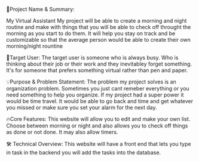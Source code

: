  🎯Project Name & Summary:

My Virtual Assistant
 My project will be able to create a morning and night routine and make with things that you will be able to check off throught
 the morning as you start to do them. It will help you stay on track and be customizable so that the average person would be able to create their own morning/night rountine

👥Target User:
The target user is someone who is always busy. Who is thinking about their job or their work and they inevitabley forget something. It's for someone that prefers something virtual rather than pen and paper. 

💡Purpose & Problem Statement:
The problem my project solves is an organization problem. Sometimes you just cant remeber everything or you need something to help you organize. If my project had a super power it would be time travel. It would be able to go back and time and get whatever you missed or make sure you set your alarm for the next day. 

🔥Core Features:
This website will allow you to edit and make your own list. Choose between morning or night and also allows you to check off things as done or not done. It may also allow timers.

🛠️ Technical Overview:
This website will have a front end that lets you type in task in the backend you will add the tasks into the database.
